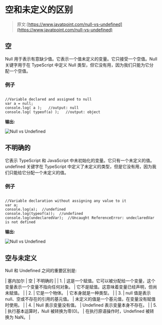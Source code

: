 # 空和未定义的区别

> 原文:[https://www.javatpoint.com/null-vs-undefined](https://www.javatpoint.com/null-vs-undefined)

## 空

Null 用于表示有意缺少值。它表示一个值未定义的变量。它只接受一个空值。Null 关键字用于在 TypeScript 中定义 Null 类型，但它没有用，因为我们只能为它分配一个空值。

### 例子

```

//Variable declared and assigned to null
var a = null; 
console.log( a );   //output: null
console.log( typeof(a) );   //output: object

```

**输出:**

![Null vs Undefined](../Images/2e74496ff0b504c3a5cdb2fd615d23b3.png)

## 不明确的

它表示 TypeScript 和 JavaScript 中未初始化的变量。它只有一个未定义的值。undefined 关键字在 TypeScript 中定义了未定义的类型，但是它没有用，因为我们只能给它分配一个未定义的值。

### 例子

```

//Variable declaration without assigning any value to it
var a;      
console.log(a);  //undefined
console.log(typeof(a));  //undefined
console.log(undeclaredVar);  //Uncaught ReferenceError: undeclaredVar is not defined

```

**输出:**

![Null vs Undefined](../Images/fb45a54546a6f997ae4462e7a8238f52.png)

## 空与未定义

Null 和 Undefined 之间的重要区别是:

| 塞内加尔 | 空 | 不明确的 |
| 1. | 这是一个赋值。它可以被分配给一个变量，这个变量表示一个变量不指向任何对象。 | 它不是赋值。这意味着变量已经声明，但尚未赋值。 |
| 2. | 它是一个物体。 | 它本身就是一种类型。 |
| 3. | null 值是表示 null、空或不存在的引用的基元值。 | 未定义的值是一个基元值，在变量没有赋值时使用。 |
| 4. | Null 表示变量没有值。 | Undefined 表示变量本身不存在。 |
| 5. | 执行基本运算时，Null 被转换为零(0)。 | 在执行原语操作时，Undefined 被转换为 NaN。 |